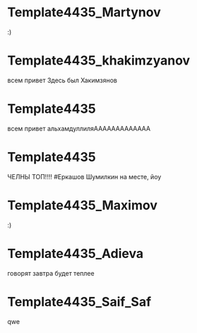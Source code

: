 # Template4435_Martynov
:)
# Template4435_khakimzyanov
всем привет
Здесь был Хакимзянов
# Template4435
всем привет
альхамдуллиляААААААААААААА
# Template4435
ЧЕЛНЫ ТОП!!!!
#Еркашов
Шумилкин на месте, йоу
# Template4435_Maximov
:)

# Template4435_Adieva
говорят завтра будет теплее
# Template4435_Saif_Saf
qwe

 

